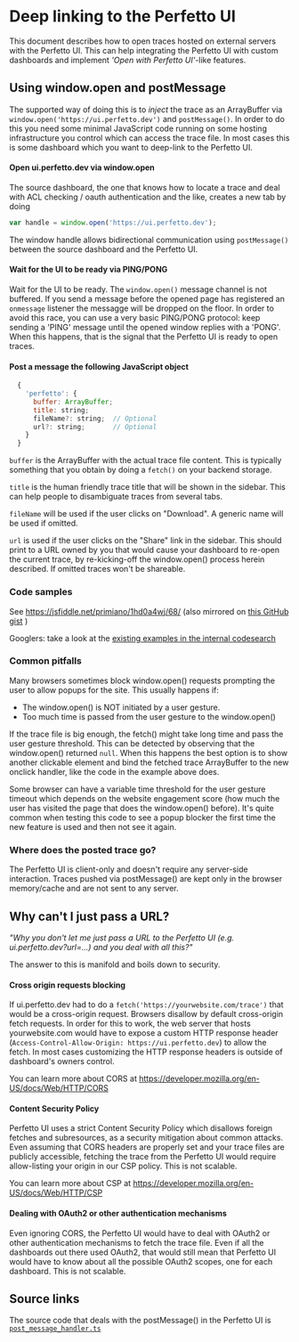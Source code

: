 # Deep linking to the Perfetto UI

This document describes how to open traces hosted on external servers with the
Perfetto UI. This can help integrating the Perfetto UI with custom dashboards
and implement _'Open with Perfetto UI'_-like features.

## Using window.open and postMessage

The supported way of doing this is to _inject_ the trace as an ArrayBuffer
via `window.open('https://ui.perfetto.dev')` and `postMessage()`.
In order to do this you need some minimal JavaScript code running on some
hosting infrastructure you control which can access the trace file. In most
cases this is some dashboard which you want to deep-link to the Perfetto UI.

#### Open ui.perfetto.dev via window.open

The source dashboard, the one that knows how to locate a trace and deal with
ACL checking / oauth authentication and the like, creates a new tab by doing

```js
var handle = window.open('https://ui.perfetto.dev');
```

The window handle allows bidirectional communication using `postMessage()`
between the source dashboard and the Perfetto UI.

#### Wait for the UI to be ready via PING/PONG

Wait for the UI to be ready. The `window.open()` message channel is not
buffered. If you send a message before the opened page has registered an
`onmessage` listener the messagge will be dropped on the floor.
In order to avoid this race, you can use a very basic PING/PONG protocol: keep
sending a 'PING' message until the opened window replies with a 'PONG'.
When this happens, that is the signal that the Perfetto UI is ready to open
traces.

#### Post a message the following JavaScript object

```js
  {
    'perfetto': {
      buffer: ArrayBuffer;
      title: string;
      fileName?: string;  // Optional
      url?: string;       // Optional
    }
  }
```

`buffer` is the ArrayBuffer with the actual trace file content. This is
typically something that you obtain by doing a `fetch()` on your backend
storage.

`title` is the human friendly trace title that will be shown in the
sidebar. This can help people to disambiguate traces from several tabs.

`fileName` will be used if the user clicks on "Download". A generic name will
be used if omitted.

`url` is used if the user clicks on the "Share" link in the sidebar. This should
print to a URL owned by you that would cause your dashboard to re-open the
current trace, by re-kicking-off the window.open() process herein described.
If omitted traces won't be shareable.

### Code samples

See https://jsfiddle.net/primiano/1hd0a4wj/68/ (also mirrored on
[this GitHub gist](https://gist.github.com/primiano/e164868b617844ef8fa4770eb3b323b9)
)

Googlers: take a look at the
[existing examples in the internal codesearch](http://go/perfetto-ui-deeplink-cs)

### Common pitfalls

Many browsers sometimes block window.open() requests prompting the user to allow
popups for the site. This usually happens if:

- The window.open() is NOT initiated by a user gesture.
- Too much time is passed from the user gesture to the window.open()

If the trace file is big enough, the fetch() might take long time and pass the
user gesture threshold. This can be detected by observing that the window.open()
returned `null`. When this happens the best option is to show another clickable
element and bind the fetched trace ArrayBuffer to the new onclick handler, like
the code in the example above does.

Some browser can have a variable time threshold for the user gesture timeout
which depends on the website engagement score (how much the user has visited
the page that does the window.open() before). It's quite common when testing
this code to see a popup blocker the first time the new feature is used and
then not see it again.

### Where does the posted trace go?

The Perfetto UI is client-only and doesn't require any server-side interaction.
Traces pushed via postMessage() are kept only in the browser memory/cache and
are not sent to any server.

## Why can't I just pass a URL?

_"Why you don't let me just pass a URL to the Perfetto UI (e.g. ui.perfetto.dev?url=...) and you deal with all this?"_

The answer to this is manifold and boils down to security.

#### Cross origin requests blocking

If ui.perfetto.dev had to do a `fetch('https://yourwebsite.com/trace')` that
would be a cross-origin request. Browsers disallow by default cross-origin
fetch requests.
In order for this to work, the web server that hosts yourwebsite.com would have
to expose a custom HTTP response header
 (`Access-Control-Allow-Origin: https://ui.perfetto.dev`) to allow the fetch.
In most cases customizing the HTTP response headers is outside of dashboard's
owners control.

You can learn more about CORS at
https://developer.mozilla.org/en-US/docs/Web/HTTP/CORS

#### Content Security Policy

Perfetto UI uses a strict Content Security Policy which disallows foreign
fetches and subresources, as a security mitigation about common attacks.
Even assuming that CORS headers are properly set and your trace files are
publicly accessible, fetching the trace from the Perfetto UI would require
allow-listing your origin in our CSP policy. This is not scalable.

You can learn more about CSP at
https://developer.mozilla.org/en-US/docs/Web/HTTP/CSP

#### Dealing with OAuth2 or other authentication mechanisms

Even ignoring CORS, the Perfetto UI would have to deal with OAuth2 or other
authentication mechanisms to fetch the trace file. Even if all the dashboards
out there used OAuth2, that would still mean that Perfetto UI would have to know
about all the possible OAuth2 scopes, one for each dashboard. This is not
scalable.

## Source links

The source code that deals with the postMessage() in the Perfetto UI is
[`post_message_handler.ts`](/ui/src/frontend/post_message_handler.ts)
